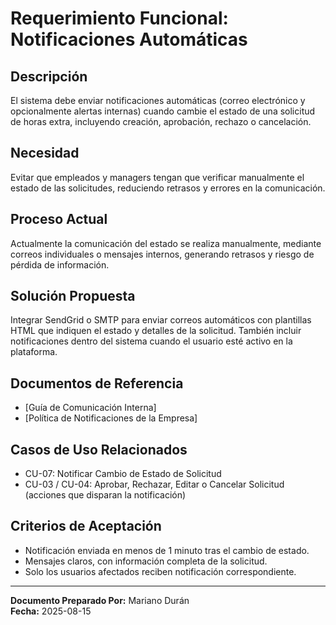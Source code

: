 # Requerimiento Funcional: Notificaciones Automáticas

## Descripción

El sistema debe enviar notificaciones automáticas (correo electrónico y opcionalmente alertas internas) cuando cambie el estado de una solicitud de horas extra, incluyendo creación, aprobación, rechazo o cancelación.

## Necesidad

Evitar que empleados y managers tengan que verificar manualmente el estado de las solicitudes, reduciendo retrasos y errores en la comunicación.

## Proceso Actual

Actualmente la comunicación del estado se realiza manualmente, mediante correos individuales o mensajes internos, generando retrasos y riesgo de pérdida de información.

## Solución Propuesta

Integrar SendGrid o SMTP para enviar correos automáticos con plantillas HTML que indiquen el estado y detalles de la solicitud. También incluir notificaciones dentro del sistema cuando el usuario esté activo en la plataforma.

## Documentos de Referencia

- [Guía de Comunicación Interna]  
- [Política de Notificaciones de la Empresa]

## Casos de Uso Relacionados

- CU-07: Notificar Cambio de Estado de Solicitud  
- CU-03 / CU-04: Aprobar, Rechazar, Editar o Cancelar Solicitud (acciones que disparan la notificación)

## Criterios de Aceptación

- Notificación enviada en menos de 1 minuto tras el cambio de estado.  
- Mensajes claros, con información completa de la solicitud.  
- Solo los usuarios afectados reciben notificación correspondiente.

---

**Documento Preparado Por:** Mariano Durán  
**Fecha:** 2025-08-15
